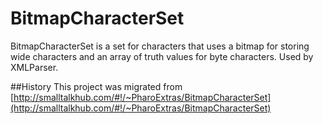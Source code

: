 # BitmapCharacterSet
BitmapCharacterSet is a set for characters that uses a bitmap for storing wide characters and an array of truth values for byte characters. Used by XMLParser.



##History
This project was migrated from [http://smalltalkhub.com/#!/~PharoExtras/BitmapCharacterSet](http://smalltalkhub.com/#!/~PharoExtras/BitmapCharacterSet)
